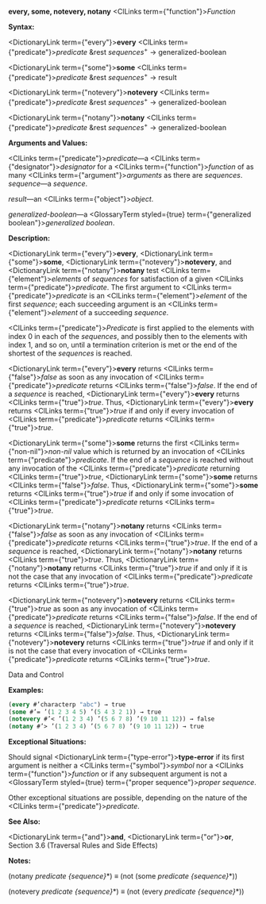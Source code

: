 **every, some, notevery, notany** <ClLinks  term={"function"}><i>Function</i></ClLinks> 



**Syntax:** 



<DictionaryLink  term={"every"}><b>every</b></DictionaryLink> <ClLinks  term={"predicate"}><i>predicate</i></ClLinks> &amp;rest *sequences*<sup>+</sup> → generalized-boolean 



<DictionaryLink  term={"some"}><b>some</b></DictionaryLink> <ClLinks  term={"predicate"}><i>predicate</i></ClLinks> &amp;rest *sequences*<sup>+</sup> → result 



<DictionaryLink  term={"notevery"}><b>notevery</b></DictionaryLink> <ClLinks  term={"predicate"}><i>predicate</i></ClLinks> &amp;rest *sequences*<sup>+</sup> → generalized-boolean 



<DictionaryLink  term={"notany"}><b>notany</b></DictionaryLink> <ClLinks  term={"predicate"}><i>predicate</i></ClLinks> &amp;rest *sequences*<sup>+</sup> → generalized-boolean 



**Arguments and Values:** 



<ClLinks  term={"predicate"}><i>predicate</i></ClLinks>—a <ClLinks  term={"designator"}><i>designator</i></ClLinks> for a <ClLinks  term={"function"}><i>function</i></ClLinks> of as many <ClLinks  term={"argument"}><i>arguments</i></ClLinks> as there are *sequences*. *sequence*—a *sequence*. 



*result*—an <ClLinks  term={"object"}><i>object</i></ClLinks>. 



*generalized-boolean*—a <GlossaryTerm styled={true} term={"generalized boolean"}><i>generalized boolean</i></GlossaryTerm>. 



**Description:** 



<DictionaryLink  term={"every"}><b>every</b></DictionaryLink>, <DictionaryLink  term={"some"}><b>some</b></DictionaryLink>, <DictionaryLink  term={"notevery"}><b>notevery</b></DictionaryLink>, and <DictionaryLink  term={"notany"}><b>notany</b></DictionaryLink> test <ClLinks  term={"element"}><i>elements</i></ClLinks> of *sequences* for satisfaction of a given <ClLinks  term={"predicate"}><i>predicate</i></ClLinks>. The first argument to <ClLinks  term={"predicate"}><i>predicate</i></ClLinks> is an <ClLinks  term={"element"}><i>element</i></ClLinks> of the first *sequence*; each succeeding argument is an <ClLinks  term={"element"}><i>element</i></ClLinks> of a succeeding *sequence*. 



<ClLinks  term={"predicate"}><i>Predicate</i></ClLinks> is first applied to the elements with index 0 in each of the *sequences*, and possibly then to the elements with index 1, and so on, until a termination criterion is met or the end of the shortest of the *sequences* is reached. 



<DictionaryLink  term={"every"}><b>every</b></DictionaryLink> returns <ClLinks  term={"false"}><i>false</i></ClLinks> as soon as any invocation of <ClLinks  term={"predicate"}><i>predicate</i></ClLinks> returns <ClLinks  term={"false"}><i>false</i></ClLinks>. If the end of a *sequence* is reached, <DictionaryLink  term={"every"}><b>every</b></DictionaryLink> returns <ClLinks  term={"true"}><i>true</i></ClLinks>. Thus, <DictionaryLink  term={"every"}><b>every</b></DictionaryLink> returns <ClLinks  term={"true"}><i>true</i></ClLinks> if and only if every invocation of <ClLinks  term={"predicate"}><i>predicate</i></ClLinks> returns <ClLinks  term={"true"}><i>true</i></ClLinks>. 



<DictionaryLink  term={"some"}><b>some</b></DictionaryLink> returns the first <ClLinks  term={"non-nil"}><i>non-nil</i></ClLinks> value which is returned by an invocation of <ClLinks  term={"predicate"}><i>predicate</i></ClLinks>. If the end of a *sequence* is reached without any invocation of the <ClLinks  term={"predicate"}><i>predicate</i></ClLinks> returning <ClLinks  term={"true"}><i>true</i></ClLinks>, <DictionaryLink  term={"some"}><b>some</b></DictionaryLink> returns <ClLinks  term={"false"}><i>false</i></ClLinks>. Thus, <DictionaryLink  term={"some"}><b>some</b></DictionaryLink> returns <ClLinks  term={"true"}><i>true</i></ClLinks> if and only if some invocation of <ClLinks  term={"predicate"}><i>predicate</i></ClLinks> returns <ClLinks  term={"true"}><i>true</i></ClLinks>. 



<DictionaryLink  term={"notany"}><b>notany</b></DictionaryLink> returns <ClLinks  term={"false"}><i>false</i></ClLinks> as soon as any invocation of <ClLinks  term={"predicate"}><i>predicate</i></ClLinks> returns <ClLinks  term={"true"}><i>true</i></ClLinks>. If the end of a *sequence* is reached, <DictionaryLink  term={"notany"}><b>notany</b></DictionaryLink> returns <ClLinks  term={"true"}><i>true</i></ClLinks>. Thus, <DictionaryLink  term={"notany"}><b>notany</b></DictionaryLink> returns <ClLinks  term={"true"}><i>true</i></ClLinks> if and only if it is not the case that any invocation of <ClLinks  term={"predicate"}><i>predicate</i></ClLinks> returns <ClLinks  term={"true"}><i>true</i></ClLinks>. 



<DictionaryLink  term={"notevery"}><b>notevery</b></DictionaryLink> returns <ClLinks  term={"true"}><i>true</i></ClLinks> as soon as any invocation of <ClLinks  term={"predicate"}><i>predicate</i></ClLinks> returns <ClLinks  term={"false"}><i>false</i></ClLinks>. If the end of a *sequence* is reached, <DictionaryLink  term={"notevery"}><b>notevery</b></DictionaryLink> returns <ClLinks  term={"false"}><i>false</i></ClLinks>. Thus, <DictionaryLink  term={"notevery"}><b>notevery</b></DictionaryLink> returns <ClLinks  term={"true"}><i>true</i></ClLinks> if and only if it is not the case that every invocation of <ClLinks  term={"predicate"}><i>predicate</i></ClLinks> returns <ClLinks  term={"true"}><i>true</i></ClLinks>. 



Data and Control 











**Examples:**
```lisp
(every #’characterp "abc") → true 
(some #’= ’(1 2 3 4 5) ’(5 4 3 2 1)) → true 
(notevery #’< ’(1 2 3 4) ’(5 6 7 8) ’(9 10 11 12)) → false 
(notany #’> ’(1 2 3 4) ’(5 6 7 8) ’(9 10 11 12)) → true 
```
**Exceptional Situations:** 



Should signal <DictionaryLink  term={"type-error"}><b>type-error</b></DictionaryLink> if its first argument is neither a <ClLinks  term={"symbol"}><i>symbol</i></ClLinks> nor a <ClLinks  term={"function"}><i>function</i></ClLinks> or if any subsequent argument is not a <GlossaryTerm styled={true} term={"proper sequence"}><i>proper sequence</i></GlossaryTerm>. 



Other exceptional situations are possible, depending on the nature of the <ClLinks  term={"predicate"}><i>predicate</i></ClLinks>. 



**See Also:** 



<DictionaryLink  term={"and"}><b>and</b></DictionaryLink>, <DictionaryLink  term={"or"}><b>or</b></DictionaryLink>, Section 3.6 (Traversal Rules and Side Effects) 



**Notes:** 



(notany *predicate \{sequence\}*\*) *≡* (not (some *predicate \{sequence\}*\*)) 



(notevery *predicate \{sequence\}*\*) *≡* (not (every *predicate \{sequence\}*\*)) 



